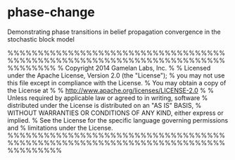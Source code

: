 phase-change
============

Demonstrating phase transitions in belief propagation convergence in the stochastic block model 

%%%%%%%%%%%%%%%%%%%%%%%%%%%%%%%%%%%%%%%%%%%%%%%%%%%%%%%%%%%%%%%%%%%%%%%%%%%%%%%%
%   Copyright 2014 Gamelan Labs, Inc.
%
%   Licensed under the Apache License, Version 2.0 (the "License");
%   you may not use this file except in compliance with the License.
%   You may obtain a copy of the License at
%
%       http://www.apache.org/licenses/LICENSE-2.0
%
%   Unless required by applicable law or agreed to in writing, software
%   distributed under the License is distributed on an "AS IS" BASIS,
%   WITHOUT WARRANTIES OR CONDITIONS OF ANY KIND, either express or implied.
%   See the License for the specific language governing permissions and
%   limitations under the License.
%%%%%%%%%%%%%%%%%%%%%%%%%%%%%%%%%%%%%%%%%%%%%%%%%%%%%%%%%%%%%%%%%%%%%%%%%%%%%%%%%
